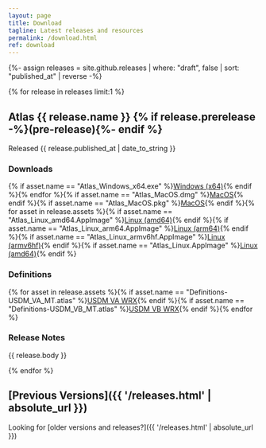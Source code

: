 ```yaml
---
layout: page
title: Download
tagline: Latest releases and resources
permalink: /download.html
ref: download
---
```


{%- assign releases = site.github.releases | where: "draft", false | sort: "published_at" | reverse -%}

{% for release in releases limit:1 %}

## Atlas {{ release.name }} {% if release.prerelease -%}(pre-release){%- endif %}
Released <time datetime="{{ release.published_at | date_to_xmlschema }}">{{ release.published_at | date_to_string }}</time>
### Downloads
{% if asset.name == "Atlas_Windows_x64.exe" %}<a href="{{ asset.browser_download_url }}" class="btn">Windows (x64)</a>{% endif %}{% endfor %}{% if asset.name == "Atlas_MacOS.dmg" %}<a href="{{ asset.browser_download_url }}" class="btn">MacOS</a>{% endif %}{% if asset.name == "Atlas_MacOS.pkg" %}<a href="{{ asset.browser_download_url }}" class="btn">MacOS</a>{% endif %}{% for asset in release.assets %}{% if asset.name == "Atlas_Linux_amd64.AppImage" %}<a href="{{ asset.browser_download_url }}" class="btn">Linux (amd64)</a>{% endif %}{% if asset.name == "Atlas_Linux_arm64.AppImage" %}<a href="{{ asset.browser_download_url }}" class="btn">Linux (arm64)</a>{% endif %}{% if asset.name == "Atlas_Linux_armv6hf.AppImage" %}<a href="{{ asset.browser_download_url }}" class="btn">Linux (armv6hf)</a>{% endif %}{% if asset.name == "Atlas_Linux.AppImage" %}<a href="{{ asset.browser_download_url }}" class="btn">Linux (amd64)</a>{% endif %}
### Definitions
{% for asset in release.assets %}{% if asset.name == "Definitions-USDM_VA_MT.atlas" %}<a href="{{ asset.browser_download_url }}" class="btn">USDM VA WRX</a>{% endif %}{% if asset.name == "Definitions-USDM_VB_MT.atlas" %}<a href="{{ asset.browser_download_url }}" class="btn">USDM VB WRX</a>{% endif %}{% endfor %}
### Release Notes
{{ release.body }}

{% endfor %}

## [Previous Versions]({{ '/releases.html' | absolute_url }})
Looking for [older versions and releases?]({{ '/releases.html' | absolute_url }})


